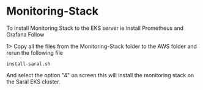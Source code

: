 # Monitoring-Stack

To install Monitoring Stack to the EKS server ie install Prometheus and Grafana Follow

1> Copy all the files from the Monitoring-Stack folder to the AWS folder and rerun the following file

```
install-saral.sh
```

And select the option "4"  on screen this will install the monitoring stack on the Saral EKS cluster.
